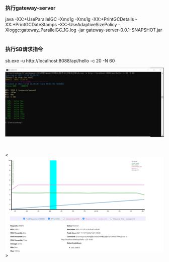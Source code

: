 <h3>执行gateway-server </h3>
java -XX:+UseParallelGC -Xmx1g -Xms1g -XX:+PrintGCDetails -XX:+PrintGCDateStamps -XX:-UseAdaptiveSizePolicy -Xloggc:gateway_ParallelGC_1G.log  -jar gateway-server-0.0.1-SNAPSHOT.jar
<br/>
<br/>
<h3>执行SB请求指令</h3>
sb.exe -u http://localhost:8088/api/hello -c 20 -N 60

![alt](./SB请求截图.jpg)

<br>

<![![alt](./SB请求截图.jpg)](SB结果图标.jpg)>